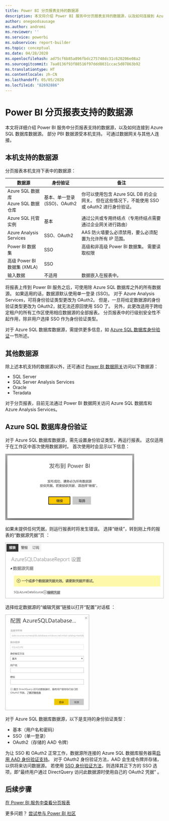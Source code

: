 ```yaml
---
title: Power BI 分页报表支持的数据源
description: 本文将介绍 Power BI 服务中分页报表支持的数据源，以及如何连接到 Azure SQL 数据库数据源。
author: onegoodsausage
ms.author: andremi
ms.reviewer: ''
ms.service: powerbi
ms.subservice: report-builder
ms.topic: conceptual
ms.date: 04/28/2020
ms.openlocfilehash: ad75cf6b85a896fbdc275748dc31c620206e08a2
ms.sourcegitcommit: 7aa0136f93f88516f97ddd8031ccac5d07863b92
ms.translationtype: HT
ms.contentlocale: zh-CN
ms.lasthandoff: 05/05/2020
ms.locfileid: "82692886"
---
```

# <a name="supported-data-sources-for-power-bi-paginated-reports"></a>Power BI 分页报表支持的数据源

本文将详细介绍 Power BI 服务中分页报表支持的数据源，以及如何连接到 Azure SQL 数据库数据源。 部分 PBI 数据源受本机支持。 可通过数据网关与其他人连接。

## <a name="natively-supported-data-sources"></a>本机支持的数据源

分页报表本机支持下表中的数据源：

| 数据源 | 身份验证 | 备注 |
| --- | --- | --- |
| Azure SQL 数据库 <br>Azure SQL 数据仓库 | 基本、单一登录 (SSO)、OAuth2 | 你可以使用包含 Azure SQL DB 的企业网关。 但在这些情况下，不能使用 SSO 或 oAuth2 进行身份验证。   |
| Azure SQL 托管实例 | 基本 | 通过公共或专用终结点（专用终结点需要通过企业网关进行路由）  |
| Azure Analysis Services | SSO、OAuth2 | AAS 防火墙要么必须禁用，要么必须配置为允许所有 IP 范围。|
| Power BI 数据集 | SSO | 高级和非高级 Power BI 数据集。 需要读取权限 |
| 高级 Power BI 数据集 (XMLA) | SSO |   |
| 输入数据 | 不适用 | 数据嵌入在报表中。 |

将报表上传到 Power BI 服务之后，可使用除 Azure SQL 数据库之外的所有数据源。 如果适用的话，数据源默认使用单一登录 (SSO)。 对于 Azure Analysis Services，可将身份验证类型更改为 OAuth2。 但是，一旦将给定数据源的身份验证类型更改为 OAuth2，就无法还原回使用 SSO 了。  另外，此更改适用于跨给定租户的所有工作区使用相应数据源的全部报表。  分页报表中的行级别安全性不起作用，除非用户选择 SSO 作为身份验证类型。

对于 Azure SQL 数据库数据源，需提供更多信息，如 [Azure SQL 数据库身份验证](#azure-sql-database-authentication)一节所述。

## <a name="other-data-sources"></a>其他数据源

除上述本机支持的数据源以外，还可通过 [Power BI 数据网关](../service-gateway-onprem.md)访问以下数据源：

- SQL Server
- SQL Server Analysis Services
- Oracle
- Teradata

对于分页报表，目前无法通过 Power BI 数据网关访问 Azure SQL 数据库和 Azure Analysis Services。

## <a name="azure-sql-database-authentication"></a>Azure SQL 数据库身份验证

对于 Azure SQL 数据库数据源，需先设置身份验证类型，再运行报表。 这仅适用于在工作区中首次使用数据源时。 首次使用时会显示以下信息：

![发布到 Power BI](media/paginated-reports-data-sources/power-bi-paginated-publishing.png)

如果未提供任何凭据，则运行报表时将发生错误。 选择“继续”，转到刚上传的报表的“数据源凭据”页   ：

![Azure SQL 数据库的设置](media/paginated-reports-data-sources/power-bi-paginated-settings-azure-sql.png)

选择给定数据源的“编辑凭据”链接以打开“配置”对话框   ：

![配置 Azure SQL 数据库](media/paginated-reports-data-sources/power-bi-paginated-configure-azure-sql.png)

对于 Azure SQL 数据库数据源，以下是支持的身份验证类型：

- 基本（用户名和密码）
- SSO（单一登录）
- OAuth2（存储的 AAD 令牌）

为让 SSO 和 OAuth2 正常工作，数据源所连接的 Azure SQL 数据库服务器需[启用 AAD 身份验证支持](https://docs.microsoft.com/azure/sql-database/sql-database-aad-authentication-configure)。 对于 OAuth2 身份验证方法，AAD 会生成令牌并存储，以供将来访问数据源。 若使用 [SSO 身份验证方法](https://docs.microsoft.com/power-bi/service-azure-sql-database-with-direct-connect#single-sign-on)，则选择其正下方的 SSO 选项，即“最终用户通过 DirectQuery 访问此数据源时使用自己的 OAuth2 凭据”  。
  
## <a name="next-steps"></a>后续步骤

[在 Power BI 服务中查看分页报表](../consumer/paginated-reports-view-power-bi-service.md)

更多问题？ [尝试参与 Power BI 社区](https://community.powerbi.com/)

